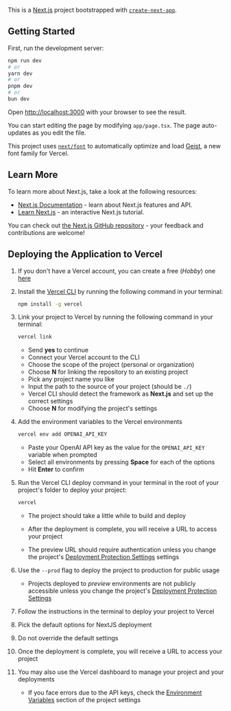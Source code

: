 This is a [Next.js](https://nextjs.org) project bootstrapped with [`create-next-app`](https://nextjs.org/docs/app/api-reference/cli/create-next-app).

## Getting Started

First, run the development server:

```bash
npm run dev
# or
yarn dev
# or
pnpm dev
# or
bun dev
```

Open [http://localhost:3000](http://localhost:3000) with your browser to see the result.

You can start editing the page by modifying `app/page.tsx`. The page auto-updates as you edit the file.

This project uses [`next/font`](https://nextjs.org/docs/app/building-your-application/optimizing/fonts) to automatically optimize and load [Geist](https://vercel.com/font), a new font family for Vercel.

## Learn More

To learn more about Next.js, take a look at the following resources:

- [Next.js Documentation](https://nextjs.org/docs) - learn about Next.js features and API.
- [Learn Next.js](https://nextjs.org/learn) - an interactive Next.js tutorial.

You can check out [the Next.js GitHub repository](https://github.com/vercel/next.js) - your feedback and contributions are welcome!

## Deploying the Application to Vercel

1. If you don't have a Vercel account, you can create a free (_Hobby_) one [here](https://vercel.com/signup)
2. Install the [Vercel CLI](https://vercel.com/docs/cli) by running the following command in your terminal:

   ```bash
   npm install -g vercel
   ```

3. Link your project to Vercel by running the following command in your terminal:

   ```bash
   vercel link
   ```

   - Send **yes** to continue
   - Connect your Vercel account to the CLI
   - Choose the scope of the project (personal or organization)
   - Choose **N** for linking the repository to an existing project
   - Pick any project name you like
   - Input the path to the source of your project (should be `./`)
   - Vercel CLI should detect the framework as **Next.js** and set up the correct settings
   - Choose **N** for modifying the project's settings

4. Add the environment variables to the Vercel environments

   ```bash
   vercel env add OPENAI_API_KEY
   ```

   - Paste your OpenAI API key as the value for the `OPENAI_API_KEY` variable when prompted
   - Select all environments by pressing **Space** for each of the options
   - Hit **Enter** to confirm

5. Run the Vercel CLI deploy command in your terminal in the root of your project's folder to deploy your project:

   ```bash
   vercel
   ```

   - The project should take a little while to build and deploy

   - After the deployment is complete, you will receive a URL to access your project

   - The preview URL should require authentication unless you change the project's [Deployment Protection Settings](https://vercel.com/docs/security/deployment-protection) settings

6. Use the `--prod` flag to deploy the project to production for public usage

   - Projects deployed to _preview_ environments are not publicly accessible unless you change the project's [Deployment Protection Settings](https://vercel.com/docs/security/deployment-protection)

7. Follow the instructions in the terminal to deploy your project to Vercel

8. Pick the default options for NextJS deployment

9. Do not override the default settings

10. Once the deployment is complete, you will receive a URL to access your project

11. You may also use the Vercel dashboard to manage your project and your deployments

    - If you face errors due to the API keys, check the [Environment Variables](https://vercel.com/docs/deployments/environments) section of the project settings
